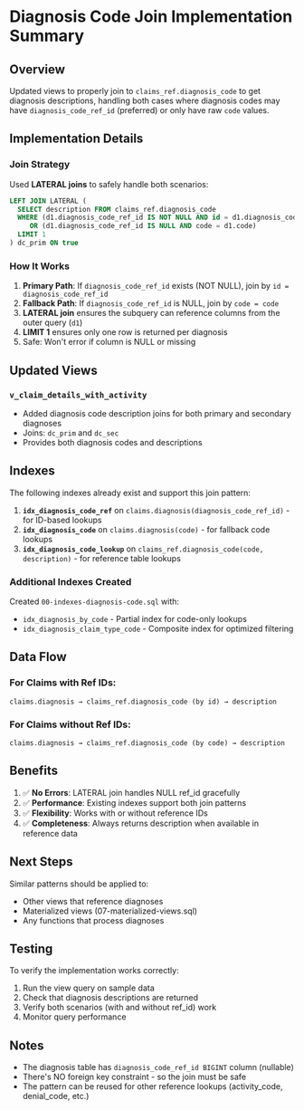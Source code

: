 # Diagnosis Code Join Implementation Summary

## Overview
Updated views to properly join to `claims_ref.diagnosis_code` to get diagnosis descriptions, handling both cases where diagnosis codes may have `diagnosis_code_ref_id` (preferred) or only have raw `code` values.

## Implementation Details

### Join Strategy
Used **LATERAL joins** to safely handle both scenarios:

```sql
LEFT JOIN LATERAL (
  SELECT description FROM claims_ref.diagnosis_code 
  WHERE (d1.diagnosis_code_ref_id IS NOT NULL AND id = d1.diagnosis_code_ref_id)
     OR (d1.diagnosis_code_ref_id IS NULL AND code = d1.code)
  LIMIT 1
) dc_prim ON true
```

### How It Works
1. **Primary Path**: If `diagnosis_code_ref_id` exists (NOT NULL), join by `id = diagnosis_code_ref_id`
2. **Fallback Path**: If `diagnosis_code_ref_id` is NULL, join by `code = code`
3. **LATERAL join** ensures the subquery can reference columns from the outer query (`d1`)
4. **LIMIT 1** ensures only one row is returned per diagnosis
5. Safe: Won't error if column is NULL or missing

## Updated Views

### `v_claim_details_with_activity`
- Added diagnosis code description joins for both primary and secondary diagnoses
- Joins: `dc_prim` and `dc_sec`
- Provides both diagnosis codes and descriptions

## Indexes

The following indexes already exist and support this join pattern:

1. **`idx_diagnosis_code_ref`** on `claims.diagnosis(diagnosis_code_ref_id)` - for ID-based lookups
2. **`idx_diagnosis_code`** on `claims.diagnosis(code)` - for fallback code lookups
3. **`idx_diagnosis_code_lookup`** on `claims_ref.diagnosis_code(code, description)` - for reference table lookups

### Additional Indexes Created
Created `00-indexes-diagnosis-code.sql` with:
- `idx_diagnosis_by_code` - Partial index for code-only lookups
- `idx_diagnosis_claim_type_code` - Composite index for optimized filtering

## Data Flow

### For Claims with Ref IDs:
```
claims.diagnosis → claims_ref.diagnosis_code (by id) → description
```

### For Claims without Ref IDs:
```
claims.diagnosis → claims_ref.diagnosis_code (by code) → description
```

## Benefits

1. ✅ **No Errors**: LATERAL join handles NULL ref_id gracefully
2. ✅ **Performance**: Existing indexes support both join patterns
3. ✅ **Flexibility**: Works with or without reference IDs
4. ✅ **Completeness**: Always returns description when available in reference data

## Next Steps

Similar patterns should be applied to:
- Other views that reference diagnoses
- Materialized views (07-materialized-views.sql)
- Any functions that process diagnoses

## Testing

To verify the implementation works correctly:
1. Run the view query on sample data
2. Check that diagnosis descriptions are returned
3. Verify both scenarios (with and without ref_id) work
4. Monitor query performance

## Notes

- The diagnosis table has `diagnosis_code_ref_id BIGINT` column (nullable)
- There's NO foreign key constraint - so the join must be safe
- The pattern can be reused for other reference lookups (activity_code, denial_code, etc.)



